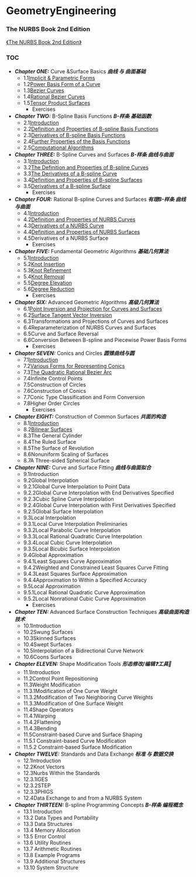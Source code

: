 # GeometryEngineering

### The NURBS Book 2nd Edition

[《The NURBS Book 2nd Edition》](https://link.springer.com/book/10.1007/978-3-642-97385-7)
### TOC 
- ***Chapter ONE:*** Curve &Surface Basics ***曲线 与 曲面基础***
  - 1.1[Implicit & Parametric Forms](https://github.com/ChenxingWang93/GeometryEngineering-The-NURBS-Book-Retro-/blob/main/A1.1/ALGORITHM%20A1.1.md) 
  - 1.2[Power Basis Form of a Curve](https://github.com/ChenxingWang93/GeometryEngineering-The-NURBS-Book-Retro-/blob/main/A1.2/ALGORITHM%20A1.2.md) 
  - 1.3[Bezier Curves](https://github.com/ChenxingWang93/GeometryEngineering-The-NURBS-Book-Retro-/blob/main/A1.3/ALGORITHM%20A1.3.md) 
  - 1.4[Rational Bezier Curves](https://github.com/ChenxingWang93/GeometryEngineering-The-NURBS-Book-Retro-/blob/main/A1.4/ALGORITHM%20A1.4.md) 
  - 1.5[Tensor Product Surfaces](https://github.com/ChenxingWang93/GeometryEngineering-The-NURBS-Book-Retro-/blob/main/A1.5/ALGORITHM%20A1.5.md) 
    - Exercises
- ***Chapter TWO:*** B-Spline Basis Functions ***B-样条 基础函数***
  - 2.1[Introduction](https://github.com/ChenxingWang93/GeometryEngineering-The-NURBS-Book-Retro-/blob/main/A2.1/ALGORITHM%20A2.1.md) 
  - 2.2[Definition and Properties of B-spline Basis Functions](https://github.com/ChenxingWang93/GeometryEngineering-The-NURBS-Book-Retro-/blob/main/A2.2/ALGORITHM%20A2.2.md) 
  - 2.3[Derivatives of B-spline Basis Functions](https://github.com/ChenxingWang93/GeometryEngineering-The-NURBS-Book-Retro-/blob/main/A2.3/ALGORITHM%20A2.3.md) 
  - 2.4[Further Properties of the Basis Functions](https://github.com/ChenxingWang93/GeometryEngineering-The-NURBS-Book-Retro-/blob/main/A2.4/ALGORITHM%20A2.4.md) 
  - 2.5[Computational Algorithms](https://github.com/ChenxingWang93/GeometryEngineering-The-NURBS-Book-Retro-/blob/main/A2.5/ALGORITHM%20A2.5.md) 
- ***Chapter THREE:*** B-Spline Curves and Surfaces ***B-样条 曲线与曲面***
  - 3.1[Introduction](https://github.com/ChenxingWang93/GeometryEngineering-The-NURBS-Book-Retro-/blob/main/A3.1/ALGORITHM%20A3.1.md)
  - 3.2[The Definition and Properties of B-spline Curves](https://github.com/ChenxingWang93/GeometryEngineering-The-NURBS-Book-Retro-/blob/main/A3.2/ALGORITHM%20A3.2.md) 
  - 3.3[The Derivatives of a B-spline Curve](https://github.com/ChenxingWang93/GeometryEngineering-The-NURBS-Book-Retro-/blob/main/A3.3/ALGORITHM%20A3.3.md)
  - 3.4[Definition and Properties of B-spline Surfaces](https://github.com/ChenxingWang93/GeometryEngineering-The-NURBS-Book-Retro-/blob/main/A3.4/ALGORITHM%20A3.4.md) 
  - 3.5[Derivatives of a B-spline Surface](https://github.com/ChenxingWang93/GeometryEngineering-The-NURBS-Book-Retro-/blob/main/A3.5/ALGORITHM%20A3.5.md)
    - Exercises
- ***Chapter FOUR:*** Rational B-spline Curves and Surfaces ***有理B-样条 曲线与曲面***
  - 4.1[Introduction](https://github.com/ChenxingWang93/GeometryEngineering-The-NURBS-Book-Retro-/blob/main/A4.1/ALGORITHM%20A4.1.md)
  - 4.2[Definition and Properties of NURBS Curves](https://github.com/ChenxingWang93/GeometryEngineering-The-NURBS-Book-Retro-/blob/main/A4.2/ALGORITHM%20A4.2.md)
  - 4.3[Derivatives of a NURBS Curve](https://github.com/ChenxingWang93/GeometryEngineering-The-NURBS-Book-Retro-/blob/main/A4.3/ALGORITHM%20A4.3.md)
  - 4.4[Definition and Properties of NURBS Surfaces](https://github.com/ChenxingWang93/GeometryEngineering-The-NURBS-Book-Retro-/blob/main/A4.4/ALGORITHM%20A4.4.md)
  - 4.5Derivatives of a NURBS Surface
    - Exercises
- ***Chapter FIVE:*** Fundamental Geometric Algorithms ***基础几何算法***
  - 5.1[Introduction](https://github.com/ChenxingWang93/GeometryEngineering-The-NURBS-Book-Retro-/blob/main/A5.1/ALGORITHM%20A5.1.md)
  - 5.2[Knot Insertion](https://github.com/ChenxingWang93/GeometryEngineering-The-NURBS-Book-Retro-/blob/main/A5.2/ALGORITHM%20A5.2.md)
  - 5.3[Knot Refinement](https://github.com/ChenxingWang93/GeometryEngineering-The-NURBS-Book-Retro-/blob/main/A5.3/ALGORITHM%20A5.3.md)
  - 5.4[Knot Removal](https://github.com/ChenxingWang93/GeometryEngineering-The-NURBS-Book-Retro-/blob/main/A5.4/ALGORITHM%20A5.4.md)
  - 5.5[Degree Elevation](https://github.com/ChenxingWang93/GeometryEngineering-The-NURBS-Book-Retro-/blob/main/A5.5/ALGORITHM%20A5.5.md)
  - 5.6[Degree Reduction](https://github.com/ChenxingWang93/GeometryEngineering-The-NURBS-Book-Retro-/blob/main/A5.6/ALGORITHM%20A5.6.md)
    - Exercises
- ***Chapter SIX:*** Advanced Geometric Algorithms ***高级几何算法***
  - 6.1[Point Inversion and Projection for Curves and Surfaces](https://github.com/ChenxingWang93/GeometryEngineering-The-NURBS-Book-Retro-/blob/main/A6.1/ALGORITHM%20A6.1.md)
  - 6.2[Surface Tangent Vector Inversion](https://github.com/ChenxingWang93/GeometryEngineering-The-NURBS-Book-Retro-/blob/main/A6.2/ALGORITHM%20A6.2.md)
  - 6.3Transformations and Projections of Curves and Surfaces
  - 6.4Reparameterization of NURBS Curves and Surfaces
  - 6.5Curve and Surface Reversal
  - 6.6Conversion Between B-spline and Piecewise Power Basis Forms
    - Exercises
- ***Chapter SEVEN:*** Conics and Circles ***圆锥曲线与圆***
  - 7.1[Introduction](https://github.com/ChenxingWang93/GeometryEngineering-The-NURBS-Book-Retro-/blob/main/A7.1/ALGORITHM%20A7.1.md)
  - 7.2[Various Forms for Representing Conics](https://github.com/ChenxingWang93/GeometryEngineering-The-NURBS-Book-Retro-/blob/main/A7.2/ALGORITHM%20A7.2.md)
  - 7.3[The Quadratic Rational Bezier Arc](https://github.com/ChenxingWang93/GeometryEngineering-The-NURBS-Book-Retro-/blob/main/A7.3/ALGORITHM%20A7.3.md)
  - 7.4Infinite Control Points
  - 7.5Construction of Circles
  - 7.6Construction of Conics
  - 7.7Conic Type Classification and Form Conversion
  - 7.8Higher Order Circles
    - Exercises 
- ***Chapter EIGHT:*** Construction of Common Surfaces ***共面的构造***
  - 8.1[Introduction](https://github.com/ChenxingWang93/GeometryEngineering-The-NURBS-Book-Retro-/blob/main/A8.1/ALGORITHM%20A8.1.md)
  - 8.2[Bilinear Surfaces](https://github.com/ChenxingWang93/GeometryEngineering-The-NURBS-Book-Retro-/blob/main/A8.2/ALGORITHM%20A8.2.md)
  - 8.3The General Cylinder
  - 8.4The Ruled Surface
  - 8.5The Surface of Revolution
  - 8.6Nonuniform Scaling of Surfaces
  - 8.7A Three-sided Spherical Surface
- ***Chapter NINE:*** Curve and Surface Fitting ***曲线与曲面拟合***
  - 9.1Introduction
  - 9.2Global Interpolation
  - 9.2.1Global Curve Interpolation to Point Data
  - 9.2.2Global Curve Interpolation with End Derivatives Specified
  - 9.2.3Cubic Spline Curve Interpolation
  - 9.2.4Global Curve Interpolation with First Derivatives Specified
  - 9.2.5Global Surface Interpolation
  - 9.3Local Interpolation
  - 9.3.1Local Curve Interpolation Preliminaries
  - 9.3.2Local Parabolic Curve Interpolation
  - 9.3.3Local Rational Quadratic Curve Interpolation
  - 9.3.4Local Cubic Curve Interpolation
  - 9.3.5Local Bicubic Surface Interpolation
  - 9.4Global Approximation
  - 9.4.1Least Squares Curve Approximation
  - 9.4.2Weighted and Constrained Least Squares Curve Fitting
  - 9.4.3Least Squares Surface Approximation
  - 9.4.4Approximation to Within a Specified Accuracy
  - 9.5Local Approximation
  - 9.5.1Local Rational Quadratic Curve Approximation
  - 9.5.2Local Nonrational Cubic Curve Approximation
    - Exercises
- ***Chapter TEN:*** Advanced Surface Construction Techniques ***高级曲面构造技术***
  - 10.1Introduction
  - 10.2Swung Surfaces
  - 10.3Skinned Surfaces
  - 10.4Swept Surfaces
  - 10.5Interpolation of a Bidirectional Curve Network
  - 10.6Coons Surfaces
- ***Chapter ELEVEN:*** Shape Modification Tools ***形态修改/编辑❓工具🔧***
  - 11.1Introduction
  - 11.2Control Point Repositioning
  - 11.3Weight Modification
  - 11.3.1Modification of One Curve Weight
  - 11.3.2Modification of Two Neighboring Curve Weights
  - 11.3.3Modification of One Surface Weight
  - 11.4Shape Operators
  - 11.4.1Warping
  - 11.4.2Flattening
  - 11.4.3Bending
  - 11.5Constraint-based Curve and Surface Shaping
  - 11.5.1 Constraint-based Curve Modification
  - 11.5.2 Constraint-based Surface Modification
- ***Chapter TWELVE:*** Standards and Data Exchange ***标准 与 数据交换***
  - 12.1Introduction
  - 12.2Knot Vectors
  - 12.3Nurbs Within the Standards
  - 12.3.1IGES
  - 12.3.2STEP
  - 12.3.3PHIGS
  - 12.4Data Exchange to and from a NURBS System
- ***Chapter THIRTEEN:*** B-spline Programming Concepts ***B-样条 编程概念***
  - 13.1 Introduction
  - 13.2 Data Types and Portability
  - 13.3 Data Structures
  - 13.4 Memory Allocation
  - 13.5 Error Control
  - 13.6 Utility Routines
  - 13.7 Arithmetic Routines
  - 13.8 Example Programs
  - 13.9 Additional Structures
  - 13.10 System Structure
